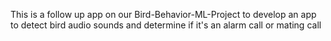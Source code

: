 This is a follow up app on our Bird-Behavior-ML-Project to develop an app to detect bird audio sounds and determine if it's an alarm call or mating call

